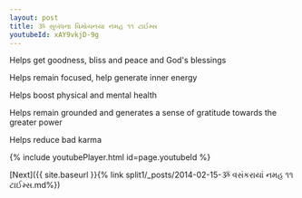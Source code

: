 ```yaml
---
layout: post
title: ૐ સુબંધના વિમોચનયા નમહ ૧૧ ટાઈમ્સ
youtubeId: xAY9vkjD-9g
---
```

 
 
Helps get goodness, bliss and peace and God's blessings
 
Helps remain focused, help generate inner energy 
 
Helps boost physical and mental health 
 
Helps remain grounded and generates a sense of gratitude towards the greater power 
 
Helps reduce bad karma
 
 
 
 


{% include youtubePlayer.html id=page.youtubeId %}
 
[Next]({{ site.baseurl }}{% link  split1/_posts/2014-02-15-ૐ વસંકરાયાં નમહ ૧૧ ટાઈમ્સ.md%})
 
